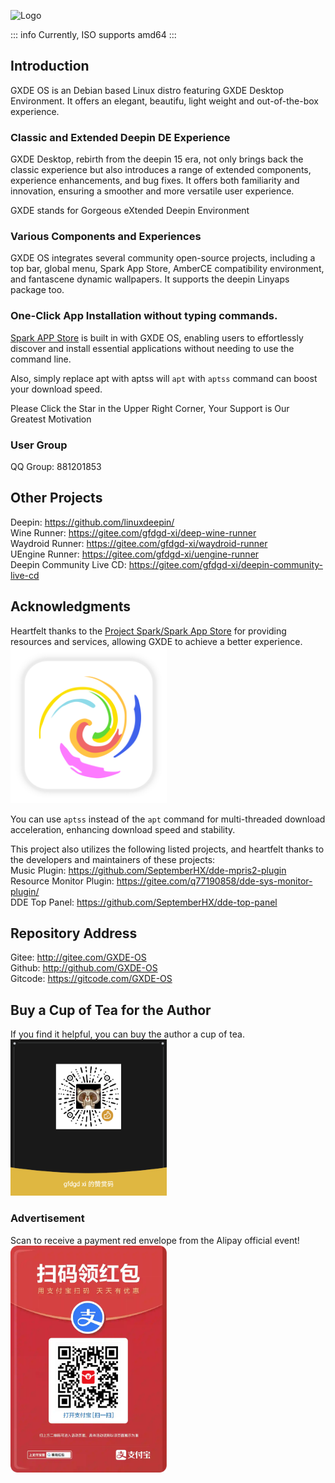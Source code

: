 ![Logo](/new-logo-long.png)



::: info
Currently, ISO supports amd64
:::

## Introduction

GXDE OS is an Debian based Linux distro featuring GXDE Desktop Environment. It offers an elegant, beautifu, light weight and out-of-the-box experience. 

### Classic and Extended Deepin DE Experience 

GXDE Desktop, rebirth from the deepin 15 era, not only brings back the classic experience but also introduces a range of extended components, experience enhancements, and bug fixes. It offers both familiarity and innovation, ensuring a smoother and more versatile user experience.

GXDE stands for Gorgeous eXtended Deepin Environment

### Various Components and Experiences

GXDE OS integrates several community open-source projects, including a top bar, global menu, Spark App Store, AmberCE compatibility environment, and fantascene dynamic wallpapers. It supports the deepin Linyaps package too. 

### One-Click App Installation without typing commands.

[Spark APP Store](https://gitee.com/spark-store-project/) is built in with GXDE OS, enabling users to effortlessly discover and install essential applications without needing to use the command line. 

Also, simply replace apt with aptss will  `apt` with `aptss` command can boost your download speed. 



Please Click the Star in the Upper Right Corner, Your Support is Our Greatest Motivation

### User Group

QQ Group: 881201853


## Other Projects
Deepin: https://github.com/linuxdeepin/  
Wine Runner: https://gitee.com/gfdgd-xi/deep-wine-runner  
Waydroid Runner: https://gitee.com/gfdgd-xi/waydroid-runner  
UEngine Runner: https://gitee.com/gfdgd-xi/uengine-runner  
Deepin Community Live CD: https://gitee.com/gfdgd-xi/deepin-community-live-cd

## Acknowledgments
Heartfelt thanks to the [Project Spark/Spark App Store](https://gitee.com/spark-store-project/) for providing resources and services, allowing GXDE to achieve a better experience.  
<img src="/install/spark-store.svg" width="250" />

You can use `aptss` instead of the `apt` command for multi-threaded download acceleration, enhancing download speed and stability.

This project also utilizes the following listed projects, and heartfelt thanks to the developers and maintainers of these projects:  
Music Plugin: https://github.com/SeptemberHX/dde-mpris2-plugin  
Resource Monitor Plugin: https://gitee.com/q77190858/dde-sys-monitor-plugin/  
DDE Top Panel: https://github.com/SeptemberHX/dde-top-panel

## Repository Address
Gitee: http://gitee.com/GXDE-OS  
Github: http://github.com/GXDE-OS  
Gitcode: https://gitcode.com/GXDE-OS

## Buy a Cup of Tea for the Author
If you find it helpful, you can buy the author a cup of tea.  
<img src="/install/Wechat.png" width="250" />

### Advertisement
Scan to receive a payment red envelope from the Alipay official event!
<img src="/install/advertisement0.jpg" width="250" >
